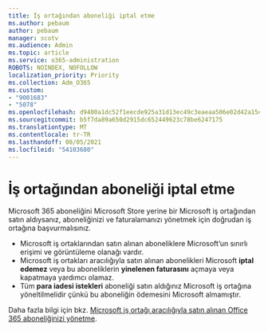 ```yaml
---
title: İş ortağından aboneliği iptal etme
ms.author: pebaum
author: pebaum
manager: scotv
ms.audience: Admin
ms.topic: article
ms.service: o365-administration
ROBOTS: NOINDEX, NOFOLLOW
localization_priority: Priority
ms.collection: Adm_O365
ms.custom:
- "9001683"
- "5078"
ms.openlocfilehash: d9400a1dc52f1eecde925a31d13ec49c3eaeaa506e02d42a15c643259609ea24
ms.sourcegitcommit: b5f7da89a650d2915dc652449623c78be6247175
ms.translationtype: MT
ms.contentlocale: tr-TR
ms.lasthandoff: 08/05/2021
ms.locfileid: "54103680"
---
```

# <a name="cancel-subscription-from-partner"></a>İş ortağından aboneliği iptal etme

Microsoft 365 aboneliğini Microsoft Store yerine bir Microsoft iş ortağından satın aldıysanız, aboneliğinizi ve faturalamanızı yönetmek için doğrudan iş ortağına başvurmalısınız.

- Microsoft iş ortaklarından satın alınan aboneliklere Microsoft’un sınırlı erişimi ve görüntüleme olanağı vardır. 
- Microsoft iş ortakları aracılığıyla satın alınan abonelikleri Microsoft **iptal edemez** veya bu aboneliklerin **yinelenen faturasını** açmaya veya kapatmaya yardımcı olamaz. 
- Tüm **para iadesi istekleri** aboneliği satın aldığınız Microsoft iş ortağına yöneltilmelidir çünkü bu aboneliğin ödemesini Microsoft almamıştır. 

Daha fazla bilgi için bkz. [Microsoft iş ortağı aracılığıyla satın alınan Office 365 aboneliğinizi yönetme](https://support.microsoft.com/help/4230739/microsoft-account-manage-office-365-subscription-from-third-party). 
